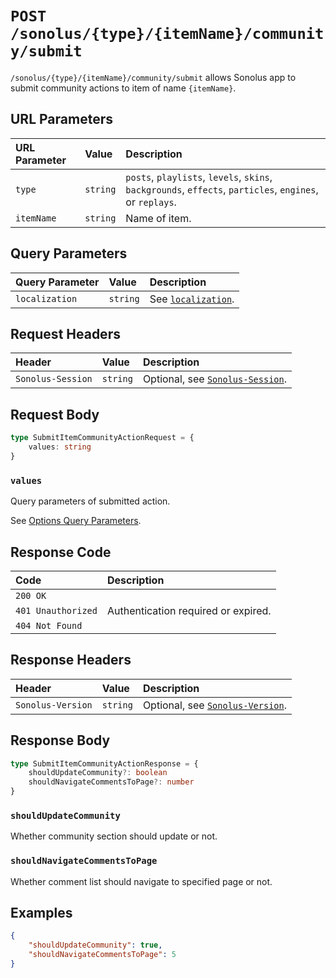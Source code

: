 # `POST /sonolus/{type}/{itemName}/community/submit`

`/sonolus/{type}/{itemName}/community/submit` allows Sonolus app to submit community actions to item of name `{itemName}`.

## URL Parameters

| URL Parameter | Value    | Description                                                                                              |
| :------------ | :------- | :------------------------------------------------------------------------------------------------------- |
| `type`        | `string` | `posts`, `playlists`, `levels`, `skins`, `backgrounds`, `effects`, `particles`, `engines`, or `replays`. |
| `itemName`    | `string` | Name of item.                                                                                            |

## Query Parameters

| Query Parameter | Value    | Description                                                |
| :-------------- | :------- | :--------------------------------------------------------- |
| `localization`  | `string` | See [`localization`](../query-parameters/localization.md). |

## Request Headers

| Header            | Value    | Description                                                       |
| :---------------- | :------- | :---------------------------------------------------------------- |
| `Sonolus-Session` | `string` | Optional, see [`Sonolus-Session`](../headers/sonolus-session.md). |

## Request Body

```ts
type SubmitItemCommunityActionRequest = {
    values: string
}
```

### `values`

Query parameters of submitted action.

See [Options Query Parameters](../query-parameters/options-query-parameters.md).

## Response Code

| Code               | Description                         |
| :----------------- | :---------------------------------- |
| `200 OK`           |                                     |
| `401 Unauthorized` | Authentication required or expired. |
| `404 Not Found`    |                                     |

## Response Headers

| Header            | Value    | Description                                                       |
| :---------------- | :------- | :---------------------------------------------------------------- |
| `Sonolus-Version` | `string` | Optional, see [`Sonolus-Version`](../headers/sonolus-version.md). |

## Response Body

```ts
type SubmitItemCommunityActionResponse = {
    shouldUpdateCommunity?: boolean
    shouldNavigateCommentsToPage?: number
}
```

### `shouldUpdateCommunity`

Whether community section should update or not.

### `shouldNavigateCommentsToPage`

Whether comment list should navigate to specified page or not.

## Examples

```json
{
    "shouldUpdateCommunity": true,
    "shouldNavigateCommentsToPage": 5
}
```
